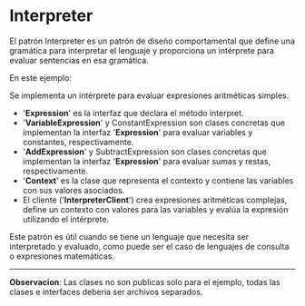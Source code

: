 # Interpreter

El patrón Interpreter es un patrón de diseño comportamental que define una gramática para interpretar el lenguaje y proporciona un intérprete para evaluar sentencias en esa gramática.

En este ejemplo:

Se implementa un intérprete para evaluar expresiones aritméticas simples.

- '**Expression**' es la interfaz que declara el método interpret.
- '**VariableExpression**' y ConstantExpression son clases concretas que implementan la interfaz '**Expression**' para evaluar variables y constantes, respectivamente.
- '**AddExpression**' y SubtractExpression son clases concretas que implementan la interfaz '**Expression**' para evaluar sumas y restas, respectivamente.
- '**Context**' es la clase que representa el contexto y contiene las variables con sus valores asociados.
- El cliente ('**InterpreterClient**') crea expresiones aritméticas complejas, define un contexto con valores para las variables y evalúa la expresión utilizando el intérprete.

Este patrón es útil cuando se tiene un lenguaje que necesita ser interpretado y evaluado, como puede ser el caso de lenguajes de consulta o expresiones matemáticas.

---
**Observacion**: Las clases no son publicas solo para el ejemplo, todas las clases e interfaces deberia ser archivos separados.
